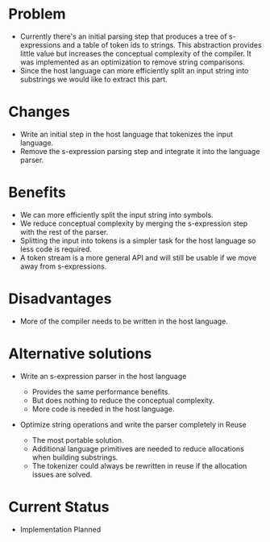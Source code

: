 # Problem

- Currently there's an initial parsing step that produces a tree of s-expressions and a table of token ids to strings. This abstraction provides little value but increases the conceptual complexity of the compiler. It was implemented as an optimization to remove string comparisons.
- Since the host language can more efficiently split an input string into substrings we would like to extract this part.

# Changes

- Write an initial step in the host language that tokenizes the input language.
- Remove the s-expression parsing step and integrate it into the language parser.

# Benefits

- We can more efficiently split the input string into symbols.
- We reduce conceptual complexity by merging the s-expression step with the rest of the parser.
- Splitting the input into tokens is a simpler task for the host language so less code is required.
- A token stream is a more general API and will still be usable if we move away from s-expressions.

# Disadvantages

- More of the compiler needs to be written in the host language.

# Alternative solutions

- Write an s-expression parser in the host language

  - Provides the same performance benefits.
  - But does nothing to reduce the conceptual complexity.
  - More code is needed in the host language.

- Optimize string operations and write the parser completely in Reuse

  - The most portable solution.
  - Additional language primitives are needed to reduce allocations when building substrings.
  - The tokenizer could always be rewritten in reuse if the allocation issues are solved.

# Current Status

- Implementation Planned
